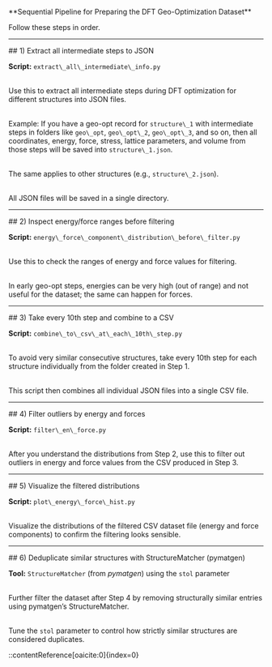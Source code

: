 \*\*Sequential Pipeline for Preparing the DFT Geo-Optimization Dataset\*\*



<p align="justify">

Follow these steps in order.

</p>



---



\## 1) Extract all intermediate steps to JSON



<p align="justify">



<strong>Script:</strong> <code>extract\\\_all\\\_intermediate\\\_info.py</code> <br><br>

Use this to extract all intermediate steps during DFT optimization for different structures into JSON files. <br><br>

Example: If you have a geo-opt record for <code>structure\\\_1</code> with intermediate steps in folders like <code>geo\\\_opt</code>, <code>geo\\\_opt\\\_2</code>, <code>geo\\\_opt\\\_3</code>, and so on, then all coordinates, energy, force, stress, lattice parameters, and volume from those steps will be saved into <code>structure\\\_1.json</code>. <br><br>

The same applies to other structures (e.g., <code>structure\\\_2.json</code>). <br><br>

All JSON files will be saved in a single directory.



</p>



---



\## 2) Inspect energy/force ranges before filtering



<p align="justify">



<strong>Script:</strong> <code>energy\\\_force\\\_component\\\_distribution\\\_before\\\_filter.py</code> <br><br>

Use this to check the ranges of energy and force values for filtering. <br><br>

In early geo-opt steps, energies can be very high (out of range) and not useful for the dataset; the same can happen for forces.



</p>



---



\## 3) Take every 10th step and combine to a CSV



<p align="justify">



<strong>Script:</strong> <code>combine\\\_to\\\_csv\\\_at\\\_each\\\_10th\\\_step.py</code> <br><br>

To avoid very similar consecutive structures, take every 10th step for each structure individually from the folder created in Step 1. <br><br>

This script then combines all individual JSON files into a single CSV file.



</p>



---



\## 4) Filter outliers by energy and forces



<p align="justify">



<strong>Script:</strong> <code>filter\\\_en\\\_force.py</code> <br><br>

After you understand the distributions from Step 2, use this to filter out outliers in energy and force values from the CSV produced in Step 3.



</p>



---



\## 5) Visualize the filtered distributions



<p align="justify">



<strong>Script:</strong> <code>plot\\\_energy\\\_force\\\_hist.py</code> <br><br>

Visualize the distributions of the filtered CSV dataset file (energy and force components) to confirm the filtering looks sensible.



</p>



---



\## 6) Deduplicate similar structures with StructureMatcher (pymatgen)



<p align="justify">



<strong>Tool:</strong> <code>StructureMatcher</code> (from <i>pymatgen</i>) using the <code>stol</code> parameter <br><br>

Further filter the dataset after Step 4 by removing structurally similar entries using pymatgen’s StructureMatcher. <br><br>

Tune the <code>stol</code> parameter to control how strictly similar structures are considered duplicates.



</p>

::contentReference\[oaicite:0]{index=0}



